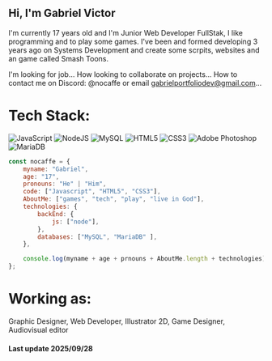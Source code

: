 ## Hi, I'm Gabriel Victor
I'm currently 17 years old and I'm Junior Web Developer FullStak, I like programming and to play some games. I've been and formed developing 3 years ago on Systems Development and create some scrpits, websites and an game called Smash Toons.

I'm looking for job...
How looking to collaborate on projects...
How to contact me on Discord: @nocaffe or email gabrielportfoliodev@gmail.com...


# Tech Stack:
![JavaScript](https://img.shields.io/badge/javascript-%23323330.svg?style=for-the-badge&logo=javascript&logoColor=%23F7DF1E) ![NodeJS](https://img.shields.io/badge/node.js-6DA55F?style=for-the-badge&logo=node.js&logoColor=white) <!-- ![React](https://img.shields.io/badge/react-%2320232a.svg?style=for-the-badge&logo=react&logoColor=%2361DAFB) --> ![MySQL](https://img.shields.io/badge/mysql-%2300f.svg?style=for-the-badge&logo=mysql&logoColor=white) ![HTML5](https://img.shields.io/badge/HTML5-E34F26?style=for-the-badge&logo=html5&logoColor=white
) ![CSS3](https://img.shields.io/badge/CSS3-1572B6?style=for-the-badge&logo=css3&logoColor=white) ![Adobe Photoshop](https://img.shields.io/badge/Photoshop-31A8FF?style=for-the-badge&logo=adobephotoshop&logoColor=white) ![MariaDB](https://img.shields.io/badge/MariaDB-003545?style=for-the-badge&logo=mariadb&logoColor=white)




```javascript
const nocaffe = {
    myname: "Gabriel",
    age: "17",
    pronouns: "He" | "Him",
    code: ["Javascript", "HTML5", "CSS3"],
    AboutMe: ["games", "tech", "play", "live in God"],
    technologies: {
        backEnd: {
            js: ["node"],
        },
        databases: ["MySQL", "MariaDB" ],
    },

    console.log(myname + age + prnouns + AboutMe.length + technologies);
};
```

# Working as:
Graphic Designer,
Web Developer,
Illustrator 2D,
Game Designer,
Audiovisual editor

#### Last update 2025/09/28

<!-- Proudly created with GPRM ( https://gprm.itsvg.in ) -->



<!---
coffeejpeg/coffeejpeg is a canal repository because its `README.md` (this file) appears on your GitHub profile.
You can click the Preview link to take a look at your changes.
--->
